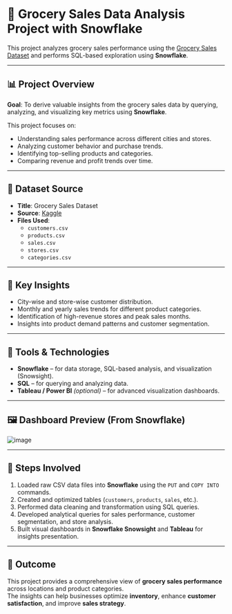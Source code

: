 # 🛒 Grocery Sales Data Analysis Project with Snowflake

This project analyzes grocery sales performance using the [Grocery Sales Dataset](https://www.kaggle.com/datasets/andrexibiza/grocery-sales-dataset?utm_source=chatgpt.com) and performs SQL-based exploration using **Snowflake**.

---

## 📊 Project Overview

**Goal**: To derive valuable insights from the grocery sales data by querying, analyzing, and visualizing key metrics using **Snowflake**.

This project focuses on:
- Understanding sales performance across different cities and stores.
- Analyzing customer behavior and purchase trends.
- Identifying top-selling products and categories.
- Comparing revenue and profit trends over time.

---

## 🧾 Dataset Source

- **Title**: Grocery Sales Dataset  
- **Source**: [Kaggle](https://www.kaggle.com/datasets/andrexibiza/grocery-sales-dataset?utm_source=chatgpt.com)
- **Files Used**:
  - `customers.csv`
  - `products.csv`
  - `sales.csv`
  - `stores.csv`
  - `categories.csv`

---

## 🧠 Key Insights

- City-wise and store-wise customer distribution.
- Monthly and yearly sales trends for different product categories.
- Identification of high-revenue stores and peak sales months.
- Insights into product demand patterns and customer segmentation.

---

## 🧰 Tools & Technologies

- **Snowflake** – for data storage, SQL-based analysis, and visualization (Snowsight).
- **SQL** – for querying and analyzing data.
- **Tableau / Power BI** *(optional)* – for advanced visualization dashboards.

---

## 🖼️ Dashboard Preview (From Snowflake)

![image](https://github.com/user-attachments/assets/e9d53142-59c0-4872-8d9e-756d30bb0bac)

---

## 🚀 Steps Involved

1. Loaded raw CSV data files into **Snowflake** using the `PUT` and `COPY INTO` commands.  
2. Created and optimized tables (`customers`, `products`, `sales`, etc.).  
3. Performed data cleaning and transformation using SQL queries.  
4. Developed analytical queries for sales performance, customer segmentation, and store analysis.  
5. Built visual dashboards in **Snowflake Snowsight** and **Tableau** for insights presentation.

---



## 📍 Outcome

This project provides a comprehensive view of **grocery sales performance** across locations and product categories.  
The insights can help businesses optimize **inventory**, enhance **customer satisfaction**, and improve **sales strategy**.
